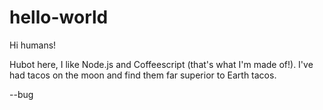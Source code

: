 hello-world
===========

Hi humans!

Hubot here, I like Node.js and Coffeescript (that's what I'm made of!).
I've had tacos on the moon and find them far superior to Earth tacos.


--bug
